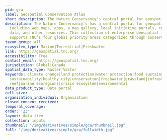 ```yaml
---
pid: gca
label: Geospatial Conservation Atlas
short_description: The Nature Conservancy's central portal for geospatial content.
description: The Nature Conservancy's has a central portal for geospatial content
  including web maps, apps, a map gallery, local initiative portals, conservation
  data, and other resources. This collection of enterprise geospatial information
  supports TNC’s four global priority areas categorized through conservation practices.
taxon_group: all
ecosystem_type: Marine|Terrestrial|Freshwater
link: https://geospatial.tnc.org/
accessibility: Free
contact_email: https://geospatial.tnc.org/
jurisdiction: Global|Canada
spatial_data_type: Raster|Vector
keywords: climate change|land protection|water protection|food sustainability|water
  sustainability|healthy city|conservation|freshwater|grassland|infrastructure|coastline|coral
  reef|marine ecoregions|crisis ecosystem|environmental
data_product_type: Data portal
cell_size: 
organization_individual: Organization
closed_consent_received: 
temporal_coverage: 
order: '23'
layout: data_item
collection: inputs
thumbnail: "/img/derivatives/simple/gca/thumbnail.jpg"
full: "/img/derivatives/simple/gca/fullwidth.jpg"
---
```

